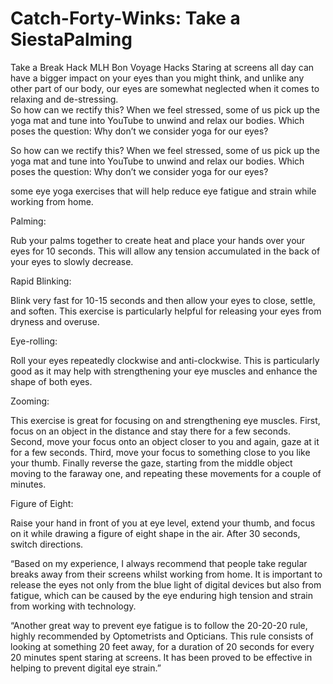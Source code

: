 # Catch-Forty-Winks: Take a SiestaPalming



Take a Break Hack MLH Bon Voyage Hacks
Staring at screens all day can have a bigger impact on your eyes than you might think, and unlike any other part of our body, our eyes are somewhat neglected when it comes to relaxing and de-stressing.  
So how can we rectify this? When we feel stressed, some of us pick up the yoga mat and tune into YouTube to unwind and relax our bodies. Which poses the question: Why don’t we consider yoga for our eyes? 

So how can we rectify this? When we feel stressed, some of us pick up the yoga mat and tune into YouTube to unwind and relax our bodies. Which poses the question: Why don’t we consider yoga for our eyes? 

some eye yoga exercises that will help reduce eye fatigue and strain while working from home.

Palming:

Rub your palms together to create heat and place your hands over your eyes for 10 seconds. This will allow any tension accumulated in the back of your eyes to slowly decrease.  

Rapid Blinking:

Blink very fast for 10-15 seconds and then allow your eyes to close, settle, and soften. This exercise is particularly helpful for releasing your eyes from dryness and overuse. 

Eye-rolling:

Roll your eyes repeatedly clockwise and anti-clockwise. This is particularly good as it may help with strengthening your eye muscles and enhance the shape of both eyes.

Zooming:

This exercise is great for focusing on and strengthening eye muscles. First, focus on an object in the distance and stay there for a few seconds. Second, move your focus onto an object closer to you and again, gaze at it for a few seconds. Third, move your focus to something close to you like your thumb. Finally reverse the gaze, starting from the middle object moving to the faraway one, and repeating these movements for a couple of minutes.

Figure of Eight:

Raise your hand in front of you at eye level, extend your thumb, and focus on it while drawing a figure of eight shape in the air. After 30 seconds, switch directions.

“Based on my experience, I always recommend that people take regular breaks away from their screens whilst working from home. It is important to release the eyes not only from the blue light of digital devices but also from fatigue, which can be caused by the eye enduring high tension and strain from working with technology. 

“Another great way to prevent eye fatigue is to follow the 20-20-20 rule, highly recommended by Optometrists and Opticians. This rule consists of looking at something 20 feet away, for a duration of 20 seconds for every 20 minutes spent staring at screens. It has been proved to be effective in helping to prevent digital eye strain.”

